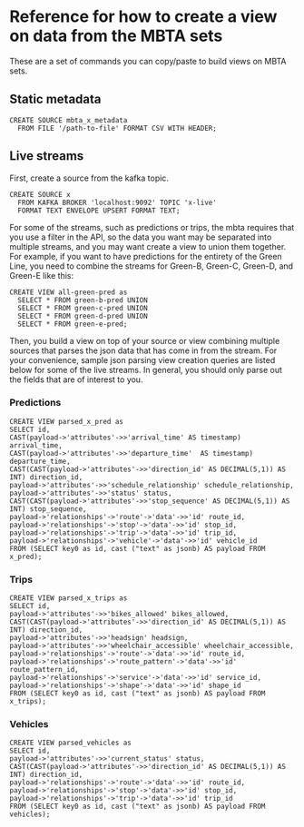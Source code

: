 # Reference for how to create a view on data from the MBTA sets

These are a set of commands you can copy/paste to build views on MBTA sets.

## Static metadata

```
CREATE SOURCE mbta_x_metadata
  FROM FILE '/path-to-file' FORMAT CSV WITH HEADER;
```

## Live streams

First, create a source from the kafka topic.

```
CREATE SOURCE x
  FROM KAFKA BROKER 'localhost:9092' TOPIC 'x-live'
  FORMAT TEXT ENVELOPE UPSERT FORMAT TEXT;
```

For some of the streams, such as predictions or trips, the mbta requires that you use a filter in the API, so the data you want may be separated into multiple streams, and you may want create a view to union them together. For example, if you want to have predictions for the entirety of the Green Line, you need to combine the streams for Green-B, Green-C, Green-D, and Green-E like this: 
```
CREATE VIEW all-green-pred as
  SELECT * FROM green-b-pred UNION
  SELECT * FROM green-c-pred UNION
  SELECT * FROM green-d-pred UNION
  SELECT * FROM green-e-pred;
```

Then, you build a view on top of your source or view combining multiple sources that parses the json data that has come in from the stream. For your convenience, sample json parsing view creation queries are listed below for some of the live streams. In general, you should only parse out the fields that are of interest to you.

### Predictions

```
CREATE VIEW parsed_x_pred as 
SELECT id,
CAST(payload->'attributes'->>'arrival_time' AS timestamp) arrival_time,
CAST(payload->'attributes'->>'departure_time'  AS timestamp) departure_time,
CAST(CAST(payload->'attributes'->>'direction_id' AS DECIMAL(5,1)) AS INT) direction_id,
payload->'attributes'->>'schedule_relationship' schedule_relationship,
payload->'attributes'->>'status' status,
CAST(CAST(payload->'attributes'->>'stop_sequence' AS DECIMAL(5,1)) AS INT) stop_sequence,
payload->'relationships'->'route'->'data'->>'id' route_id,
payload->'relationships'->'stop'->'data'->>'id' stop_id,
payload->'relationships'->'trip'->'data'->>'id' trip_id,
payload->'relationships'->'vehicle'->'data'->>'id' vehicle_id
FROM (SELECT key0 as id, cast ("text" as jsonb) AS payload FROM x_pred);
```

### Trips

```
CREATE VIEW parsed_x_trips as 
SELECT id,
payload->'attributes'->>'bikes_allowed' bikes_allowed,
CAST(CAST(payload->'attributes'->>'direction_id' AS DECIMAL(5,1)) AS INT) direction_id,
payload->'attributes'->>'headsign' headsign,
payload->'attributes'->>'wheelchair_accessible' wheelchair_accessible,
payload->'relationships'->'route'->'data'->>'id' route_id,
payload->'relationships'->'route_pattern'->'data'->>'id' route_pattern_id,
payload->'relationships'->'service'->'data'->>'id' service_id,
payload->'relationships'->'shape'->'data'->>'id' shape_id
FROM (SELECT key0 as id, cast ("text" as jsonb) AS payload FROM x_trips);
```

### Vehicles

```
CREATE VIEW parsed_vehicles as 
SELECT id,
payload->'attributes'->>'current_status' status,
CAST(CAST(payload->'attributes'->>'direction_id' AS DECIMAL(5,1)) AS INT) direction_id,
payload->'relationships'->'route'->'data'->>'id' route_id,
payload->'relationships'->'stop'->'data'->>'id' stop_id,
payload->'relationships'->'trip'->'data'->>'id' trip_id
FROM (SELECT key0 as id, cast ("text" as jsonb) AS payload FROM vehicles);
```

